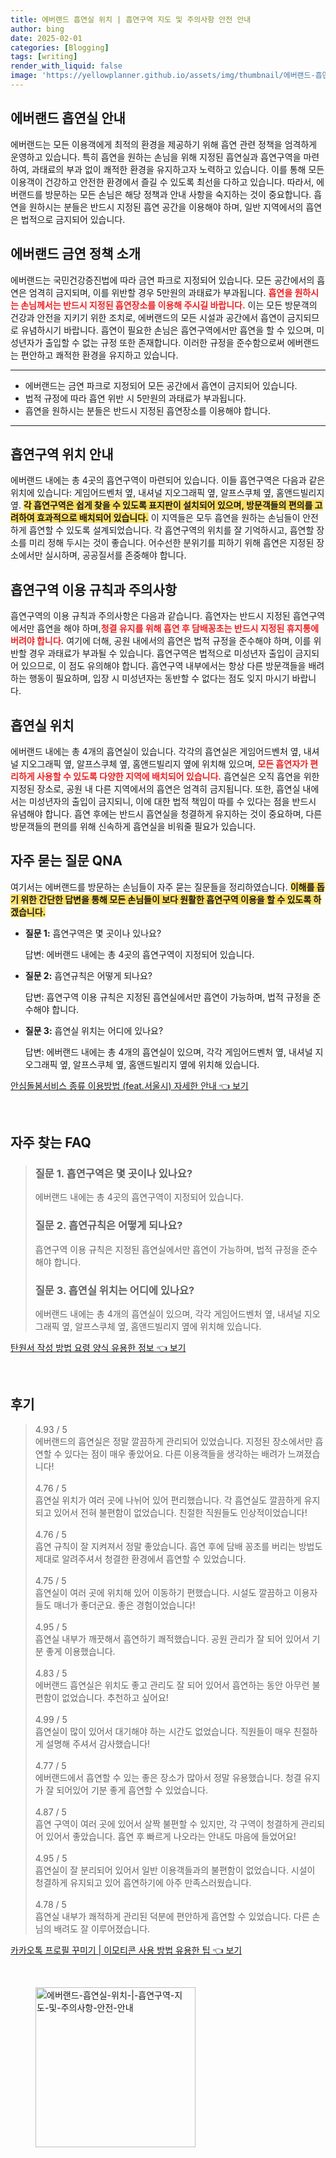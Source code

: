 ```yaml
---
title: 에버랜드 흡연실 위치 | 흡연구역 지도 및 주의사항 안전 안내
author: bing
date: 2025-02-01
categories: [Blogging]
tags: [writing]
render_with_liquid: false
image: 'https://yellowplanner.github.io/assets/img/thumbnail/에버랜드-흡연실-위치-|-흡연구역-지도-및-주의사항-안전-안내.webp'
---
```



<h2 id='에버랜드-흡연실-안내'>에버랜드 흡연실 안내</h2>

<p>에버랜드는 모든 이용객에게 최적의 환경을 제공하기 위해 흡연 관련 정책을 엄격하게 운영하고 있습니다. 특히 흡연을 원하는 손님을 위해 지정된 흡연실과 흡연구역을 마련하여, 과태료의 부과 없이 쾌적한 환경을 유지하고자 노력하고 있습니다. 이를 통해 모든 이용객이 건강하고 안전한 환경에서 즐길 수 있도록 최선을 다하고 있습니다. 따라서, 에버랜드를 방문하는 모든 손님은 해당 정책과 안내 사항을 숙지하는 것이 중요합니다. 흡연을 원하시는 분들은 반드시 지정된 흡연 공간을 이용해야 하며, 일반 지역에서의 흡연은 법적으로 금지되어 있습니다.</p>

<h2 id='에버랜드-금연-정책-소개'>에버랜드 금연 정책 소개</h2>

<p>에버랜드는 국민건강증진법에 따라 금연 파크로 지정되어 있습니다. 모든 공간에서의 흡연은 엄격히 금지되며, 이를 위반할 경우 5만원의 과태료가 부과됩니다. <b><span style="color: #ee2323;">흡연을 원하시는 손님께서는 반드시 지정된 흡연장소를 이용해 주시길 바랍니다.</span></b> 이는 모든 방문객의 건강과 안전을 지키기 위한 조치로, 에버랜드의 모든 시설과 공간에서 흡연이 금지되므로 유념하시기 바랍니다. 흡연이 필요한 손님은 흡연구역에서만 흡연을 할 수 있으며, 미성년자가 출입할 수 없는 규정 또한 존재합니다. 이러한 규정을 준수함으로써 에버랜드는 편안하고 쾌적한 환경을 유지하고 있습니다.</p>

<hr />

<ul>
    <li>에버랜드는 금연 파크로 지정되어 모든 공간에서 흡연이 금지되어 있습니다.</li>
    <li>법적 규정에 따라 흡연 위반 시 5만원의 과태료가 부과됩니다.</li>
    <li>흡연을 원하시는 분들은 반드시 지정된 흡연장소를 이용해야 합니다.</li>
</ul>

<hr />

<h2 id='흡연구역-위치-안내'>흡연구역 위치 안내</h2>

<p>에버랜드 내에는 총 4곳의 흡연구역이 마련되어 있습니다. 이들 흡연구역은 다음과 같은 위치에 있습니다: 게임어드벤처 옆, 내셔널 지오그래픽 옆, 알프스쿠체 옆, 홈앤드빌리지 옆. <b><span style="background-color: #ffe066;">각 흡연구역은 쉽게 찾을 수 있도록 표지판이 설치되어 있으며, 방문객들의 편의를 고려하여 효과적으로 배치되어 있습니다.</span></b> 이 지역들은 모두 흡연을 원하는 손님들이 안전하게 흡연할 수 있도록 설계되었습니다. 각 흡연구역의 위치를 잘 기억하시고, 흡연할 장소를 미리 정해 두시는 것이 좋습니다. 어수선한 분위기를 피하기 위해 흡연은 지정된 장소에서만 실시하며, 공공질서를 존중해야 합니다.</p>

<h2 id='흡연구역-이용-규칙과-주의사항'>흡연구역 이용 규칙과 주의사항</h2>

<p>흡연구역의 이용 규칙과 주의사항은 다음과 같습니다. 흡연자는 반드시 지정된 흡연구역에서만 흡연을 해야 하며,<b><span style="color: #ee2323;">청결 유지를 위해 흡연 후 담배꽁초는 반드시 지정된 휴지통에 버려야 합니다.</span></b> 여기에 더해, 공원 내에서의 흡연은 법적 규정을 준수해야 하며, 이를 위반할 경우 과태료가 부과될 수 있습니다. 흡연구역은 법적으로 미성년자 출입이 금지되어 있으므로, 이 점도 유의해야 합니다. 흡연구역 내부에서는 항상 다른 방문객들을 배려하는 행동이 필요하며, 입장 시 미성년자는 동반할 수 없다는 점도 잊지 마시기 바랍니다.</p>

<h2 id='흡연실-위치'>흡연실 위치</h2>

<p>에버랜드 내에는 총 4개의 흡연실이 있습니다. 각각의 흡연실은 게임어드벤처 옆, 내셔널 지오그래픽 옆, 알프스쿠체 옆, 홈앤드빌리지 옆에 위치해 있으며, <b><span style="color: #ee2323;">모든 흡연자가 편리하게 사용할 수 있도록 다양한 지역에 배치되어 있습니다.</span></b> 흡연실은 오직 흡연을 위한 지정된 장소로, 공원 내 다른 지역에서의 흡연은 엄격히 금지됩니다. 또한, 흡연실 내에서는 미성년자의 출입이 금지되니, 이에 대한 법적 책임이 따를 수 있다는 점을 반드시 유념해야 합니다. 흡연 후에는 반드시 흡연실을 청결하게 유지하는 것이 중요하며, 다른 방문객들의 편의를 위해 신속하게 흡연실을 비워줄 필요가 있습니다.</p>

<h2 id='자주-묻는-질문-QNA'>자주 묻는 질문 QNA</h2>

<p>여기서는 에버랜드를 방문하는 손님들이 자주 묻는 질문들을 정리하였습니다. <b><span style="background-color: #ffe066;">이해를 돕기 위한 간단한 답변을 통해 모든 손님들이 보다 원활한 흡연구역 이용을 할 수 있도록 하겠습니다.</span></b> </p>

<ul>
    <li><b>질문 1:</b> 흡연구역은 몇 곳이나 있나요?</li>
    <p>답변: 에버랜드 내에는 총 4곳의 흡연구역이 지정되어 있습니다.</p>
    <li><b>질문 2:</b> 흡연규칙은 어떻게 되나요?</li>
    <p>답변: 흡연구역 이용 규칙은 지정된 흡연실에서만 흡연이 가능하며, 법적 규정을 준수해야 합니다.</p>
    <li><b>질문 3:</b> 흡연실 위치는 어디에 있나요?</li>
    <p>답변: 에버랜드 내에는 총 4개의 흡연실이 있으며, 각각 게임어드벤처 옆, 내셔널 지오그래픽 옆, 알프스쿠체 옆, 홈앤드빌리지 옆에 위치해 있습니다.</p>
</ul>


<p><a class="click-button" title="안심돌봄서비스 종류 이용방법 (feat.서울시) 자세한 안내" href="https://yellowplanner.github.io/posts/%EC%95%88%EC%8B%AC%EB%8F%8C%EB%B4%84%EC%84%9C%EB%B9%84%EC%8A%A4-%EC%A2%85%EB%A5%98-%EC%9D%B4%EC%9A%A9%EB%B0%A9%EB%B2%95-(feat.%EC%84%9C%EC%9A%B8%EC%8B%9C)-%EC%9E%90%EC%84%B8%ED%95%9C-%EC%95%88%EB%82%B4/" rel="dofollow">안심돌봄서비스 종류 이용방법 (feat.서울시) 자세한 안내 👈 보기</a></p><br>
<h2 id='자주_찾는_FAQ'>자주 찾는 FAQ</h2>
<div itemscope="" itemtype="https://schema.org/FAQPage"> 
<blockquote> 
<div itemscope="" itemprop="mainEntity" itemtype="https://schema.org/Question"> 
<h3 itemprop="name">질문 1. 흡연구역은 몇 곳이나 있나요?</h3> 
<div itemscope="" itemprop="acceptedAnswer" itemtype="https://schema.org/Answer"> 
<span itemprop="text"> 
<p>에버랜드 내에는 총 4곳의 흡연구역이 지정되어 있습니다.</p> 
</span> 
</div> 
</div> 
<div itemscope="" itemprop="mainEntity" itemtype="https://schema.org/Question"> 
<h3 itemprop="name">질문 2. 흡연규칙은 어떻게 되나요?</h3> 
<div itemscope="" itemprop="acceptedAnswer" itemtype="https://schema.org/Answer"> 
<span itemprop="text"> 
<p>흡연구역 이용 규칙은 지정된 흡연실에서만 흡연이 가능하며, 법적 규정을 준수해야 합니다.</p> 
</span> 
</div> 
</div> 
<div itemscope="" itemprop="mainEntity" itemtype="https://schema.org/Question"> 
<h3 itemprop="name">질문 3. 흡연실 위치는 어디에 있나요?</h3> 
<div itemscope="" itemprop="acceptedAnswer" itemtype="https://schema.org/Answer"> 
<span itemprop="text"> 
<p>에버랜드 내에는 총 4개의 흡연실이 있으며, 각각 게임어드벤처 옆, 내셔널 지오그래픽 옆, 알프스쿠체 옆, 홈앤드빌리지 옆에 위치해 있습니다.</p> 
</span> 
</div> 
</div> 
</blockquote> 
</div>
<p><a class="click-button" title="탄원서 작성 방법 요령 양식 유용한 정보" href="https://yellowplanner.github.io/posts/%ED%83%84%EC%9B%90%EC%84%9C-%EC%9E%91%EC%84%B1-%EB%B0%A9%EB%B2%95-%EC%9A%94%EB%A0%B9-%EC%96%91%EC%8B%9D-%EC%9C%A0%EC%9A%A9%ED%95%9C-%EC%A0%95%EB%B3%B4/" rel="dofollow">탄원서 작성 방법 요령 양식 유용한 정보 👈 보기</a></p><br>
<h2 id='후기'>후기</h2>
<div itemscope itemtype="https://schema.org/Product">
  <blockquote>
  <div itemprop="review" itemscope itemtype="https://schema.org/Review">
      <div itemprop="reviewRating" itemscope itemtype="https://schema.org/Rating"> <span itemprop="ratingValue">4.93</span> / <span itemprop="bestRating">5</span> </div>
      <span itemprop="reviewBody">에버랜드의 흡연실은 정말 깔끔하게 관리되어 있었습니다. 지정된 장소에서만 흡연할 수 있다는 점이 매우 좋았어요. 다른 이용객들을 생각하는 배려가 느껴졌습니다!</span>
  </div>
  <br>
  <div itemprop="review" itemscope itemtype="https://schema.org/Review">
      <div itemprop="reviewRating" itemscope itemtype="https://schema.org/Rating"> <span itemprop="ratingValue">4.76</span> / <span itemprop="bestRating">5</span> </div>
      <span itemprop="reviewBody">흡연실 위치가 여러 곳에 나뉘어 있어 편리했습니다. 각 흡연실도 깔끔하게 유지되고 있어서 전혀 불편함이 없었습니다. 친절한 직원들도 인상적이었습니다!</span>
  </div>
  <br>
  <div itemprop="review" itemscope itemtype="https://schema.org/Review">
      <div itemprop="reviewRating" itemscope itemtype="https://schema.org/Rating"> <span itemprop="ratingValue">4.76</span> / <span itemprop="bestRating">5</span> </div>
      <span itemprop="reviewBody">흡연 규칙이 잘 지켜져서 정말 좋았습니다. 흡연 후에 담배 꽁초를 버리는 방법도 제대로 알려주셔서 청결한 환경에서 흡연할 수 있었습니다.</span>
  </div>
  <br>
  <div itemprop="review" itemscope itemtype="https://schema.org/Review">
      <div itemprop="reviewRating" itemscope itemtype="https://schema.org/Rating"> <span itemprop="ratingValue">4.75</span> / <span itemprop="bestRating">5</span> </div>
      <span itemprop="reviewBody">흡연실이 여러 곳에 위치해 있어 이동하기 편했습니다. 시설도 깔끔하고 이용자들도 매너가 좋더군요. 좋은 경험이었습니다!</span>
  </div>
  <br>
  <div itemprop="review" itemscope itemtype="https://schema.org/Review">
      <div itemprop="reviewRating" itemscope itemtype="https://schema.org/Rating"> <span itemprop="ratingValue">4.95</span> / <span itemprop="bestRating">5</span> </div>
      <span itemprop="reviewBody">흡연실 내부가 깨끗해서 흡연하기 쾌적했습니다. 공원 관리가 잘 되어 있어서 기분 좋게 이용했습니다.</span>
  </div>
  <br>
  <div itemprop="review" itemscope itemtype="https://schema.org/Review">
      <div itemprop="reviewRating" itemscope itemtype="https://schema.org/Rating"> <span itemprop="ratingValue">4.83</span> / <span itemprop="bestRating">5</span> </div>
      <span itemprop="reviewBody">에버랜드 흡연실은 위치도 좋고 관리도 잘 되어 있어서 흡연하는 동안 아무런 불편함이 없었습니다. 추천하고 싶어요!</span>
  </div>
  <br>
  <div itemprop="review" itemscope itemtype="https://schema.org/Review">
      <div itemprop="reviewRating" itemscope itemtype="https://schema.org/Rating"> <span itemprop="ratingValue">4.99</span> / <span itemprop="bestRating">5</span> </div>
      <span itemprop="reviewBody">흡연실이 많이 있어서 대기해야 하는 시간도 없었습니다. 직원들이 매우 친절하게 설명해 주셔서 감사했습니다!</span>
  </div>
  <br>
  <div itemprop="review" itemscope itemtype="https://schema.org/Review">
      <div itemprop="reviewRating" itemscope itemtype="https://schema.org/Rating"> <span itemprop="ratingValue">4.77</span> / <span itemprop="bestRating">5</span> </div>
      <span itemprop="reviewBody">에버랜드에서 흡연할 수 있는 좋은 장소가 많아서 정말 유용했습니다. 청결 유지가 잘 되어있어 기분 좋게 흡연할 수 있었습니다.</span>
  </div>
  <br>
  <div itemprop="review" itemscope itemtype="https://schema.org/Review">
      <div itemprop="reviewRating" itemscope itemtype="https://schema.org/Rating"> <span itemprop="ratingValue">4.87</span> / <span itemprop="bestRating">5</span> </div>
      <span itemprop="reviewBody">흡연 구역이 여러 곳에 있어서 살짝 불편할 수 있지만, 각 구역이 청결하게 관리되어 있어서 좋았습니다. 흡연 후 빠르게 나오라는 안내도 마음에 들었어요!</span>
  </div>
  <br>
  <div itemprop="review" itemscope itemtype="https://schema.org/Review">
      <div itemprop="reviewRating" itemscope itemtype="https://schema.org/Rating"> <span itemprop="ratingValue">4.95</span> / <span itemprop="bestRating">5</span> </div>
      <span itemprop="reviewBody">흡연실이 잘 분리되어 있어서 일반 이용객들과의 불편함이 없었습니다. 시설이 청결하게 유지되고 있어 흡연하기에 아주 만족스러웠습니다.</span>
  </div>
  <br>
  <div itemprop="review" itemscope itemtype="https://schema.org/Review">
      <div itemprop="reviewRating" itemscope itemtype="https://schema.org/Rating"> <span itemprop="ratingValue">4.78</span> / <span itemprop="bestRating">5</span> </div>
      <span itemprop="reviewBody">흡연실 내부가 쾌적하게 관리된 덕분에 편안하게 흡연할 수 있었습니다. 다른 손님의 배려도 잘 이루어졌습니다.</span>
  </div>
  </blockquote>
</div>
<p><a class="click-button" title="카카오톡 프로필 꾸미기 | 이모티콘 사용 방법 유용한 팁" href="https://yellowplanner.github.io/posts/%EC%B9%B4%EC%B9%B4%EC%98%A4%ED%86%A1-%ED%94%84%EB%A1%9C%ED%95%84-%EA%BE%B8%EB%AF%B8%EA%B8%B0-%EC%9D%B4%EB%AA%A8%ED%8B%B0%EC%BD%98-%EC%82%AC%EC%9A%A9-%EB%B0%A9%EB%B2%95-%EC%9C%A0%EC%9A%A9%ED%95%9C-%ED%8C%81/" rel="dofollow">카카오톡 프로필 꾸미기 | 이모티콘 사용 방법 유용한 팁 👈 보기</a></p><br>
<figure class="image"><img src="https://yellowplanner.github.io/assets/img/thumbnail/에버랜드-흡연실-위치-|-흡연구역-지도-및-주의사항-안전-안내.webp" alt="에버랜드-흡연실-위치-|-흡연구역-지도-및-주의사항-안전-안내" width="256" height="256"></figure>
